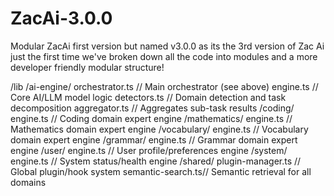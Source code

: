 # ZacAi-3.0.0
Modular ZacAi first version but named v3.0.0 as its the 3rd version of Zac Ai just the first time we've broken down all the code into modules and a more developer friendly modular structure!

/lib
  /ai-engine/
    orchestrator.ts   // Main orchestrator (see above)
    engine.ts         // Core AI/LLM model logic
    detectors.ts      // Domain detection and task decomposition
    aggregator.ts     // Aggregates sub-task results
  /coding/
    engine.ts         // Coding domain expert engine
  /mathematics/
    engine.ts         // Mathematics domain expert engine
  /vocabulary/
    engine.ts         // Vocabulary domain expert engine
  /grammar/
    engine.ts         // Grammar domain expert engine
  /user/
    engine.ts         // User profile/preferences engine
  /system/
    engine.ts         // System status/health engine
  /shared/
    plugin-manager.ts // Global plugin/hook system
    semantic-search.ts// Semantic retrieval for all domains

